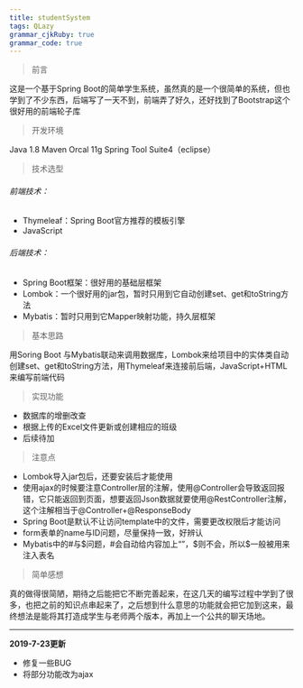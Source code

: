 ```yaml
---
title: studentSystem
tags: QLazy
grammar_cjkRuby: true
grammar_code: true
---
```



> 前言

这是一个基于Spring Boot的简单学生系统，虽然真的是一个很简单的系统，但也学到了不少东西，后端写了一天不到，前端弄了好久，还好找到了Bootstrap这个很好用的前端轮子库

> 开发环境

Java 1.8
Maven
Orcal 11g
Spring Tool Suite4（eclipse）




> 技术选型
###### 前端技术：

- Thymeleaf：Spring Boot官方推荐的模板引擎
- JavaScript

###### 后端技术：

- Spring Boot框架：很好用的基础层框架
- Lombok：一个很好用的jar包，暂时只用到它自动创建set、get和toString方法
- Mybatis：暂时只用到它Mapper映射功能，持久层框架

>基本思路

用Soring Boot 与Mybatis联动来调用数据库，Lombok来给项目中的实体类自动创建set、get和toString方法，用Thymeleaf来连接前后端，JavaScript+HTML来编写前端代码

> 实现功能

 - 数据库的增删改查
 - 根据上传的Excel文件更新或创建相应的班级
 - 后续待加
 
> 注意点
 
 - Lombok导入jar包后，还要安装后才能使用
 - 使用ajax的时候要注意Controller层的注解，使用@Controller会导致返回报错，它只能返回到页面，想要返回Json数据就要使用@RestController注解，这个注解相当于@Controller+@ResponseBody
 - Spring Boot是默认不让访问template中的文件，需要更改权限后才能访问
 - form表单的name与ID问题，尽量保持一致，好辨认
 - Mybatis中的#与$问题，#会自动给内容加上“”，$则不会，所以$一般被用来注入表名
 
> 简单感想

真的做得很简陋，期待之后能把它不断完善起来，在这几天的编写过程中学到了很多，也把之前的知识点串起来了，之后想到什么意思的功能就会把它加到这来，最终想法是能将其打造成学生与老师两个版本，再加上一个公共的聊天场地。

---
**2019-7-23更新**

- 修复一些BUG
- 将部分功能改为ajax
 